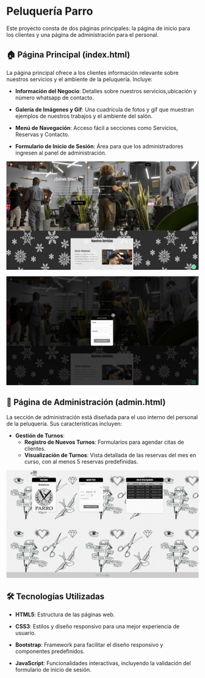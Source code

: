 # Peluquería Parro

Este proyecto consta de dos páginas principales: la página de inicio para los clientes y una página de administración para el personal.

## 🏠 Página Principal (index.html)

La página principal ofrece a los clientes información relevante sobre nuestros servicios y el ambiente de la peluquería. Incluye:

- **Información del Negocio**: Detalles sobre nuestros servicios,ubicación y número whatsapp de contacto.

- **Galería de Imágenes y Gif**: Una cuadrícula de fotos y gif que muestran ejemplos de nuestros trabajos y el ambiente del salón.

- **Menú de Navegación**: Acceso fácil a secciones como Servicios, Reservas y Contacto.

- **Formulario de Inicio de Sesión**: Área para que los administradores ingresen al panel de administración.

![Peluqueria index](multimedia/indexparro.jpg)


![Peluqueria login](multimedia/loginparro.jpg)


## 🔐 Página de Administración (admin.html)

La sección de administración está diseñada para el uso interno del personal de la peluquería. Sus características incluyen:

- **Gestión de Turnos**:
  - **Registro de Nuevos Turnos**: Formularios para agendar citas de clientes.
  - **Visualización de Turnos**: Vista detallada de las reservas del mes en curso, con al menos 5 reservas predefinidas.

![Peluqueria Admin](multimedia/adminParro.jpg)

## 🛠️ Tecnologías Utilizadas

- **HTML5**: Estructura de las páginas web.

- **CSS3**: Estilos y diseño responsivo para una mejor experiencia de usuario.

- **Bootstrap**: Framework para facilitar el diseño responsivo y componentes predefinidos.

- **JavaScript**: Funcionalidades interactivas, incluyendo la validación del formulario de inicio de sesión.
